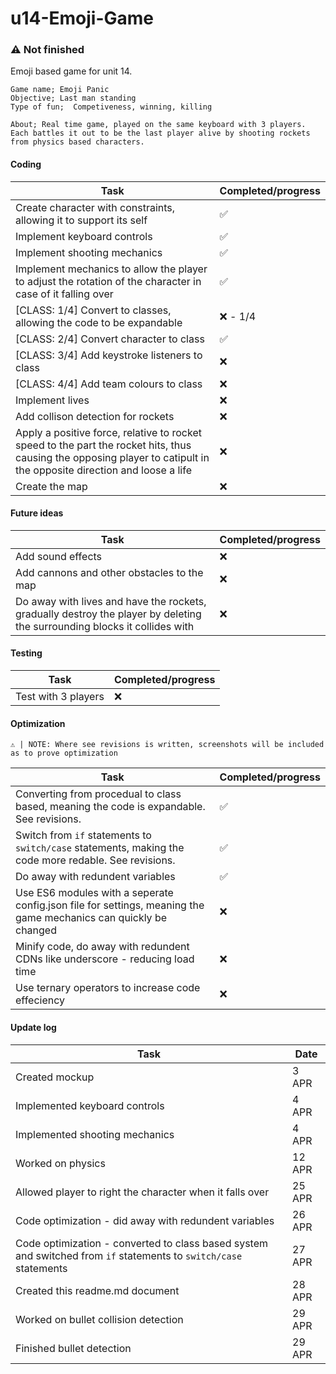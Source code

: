 # u14-Emoji-Game
### ⚠ Not finished

Emoji based game for unit 14. 

```
Game name; Emoji Panic
Objective; Last man standing
Type of fun;  Competiveness, winning, killing

About; Real time game, played on the same keyboard with 3 players. Each battles it out to be the last player alive by shooting rockets from physics based characters.
```

#### Coding
| Task | Completed/progress |
| ------------- | --------- |
| Create character with constraints, allowing it to support its self  | ✅ | 
| Implement keyboard controls | ✅ |
| Implement shooting mechanics | ✅ |
| Implement mechanics to allow the player to adjust the rotation of the character in case of it falling over | ✅ |
| [CLASS: 1/4] Convert to classes, allowing the code to be expandable | ❌ - 1/4 |
| [CLASS: 2/4] Convert character to class | ✅ |
| [CLASS: 3/4] Add keystroke listeners to class | ❌ |
| [CLASS: 4/4] Add team colours to class | ❌ |
| Implement lives | ❌ |
| Add collison detection for rockets | ❌ |
| Apply a positive force, relative to rocket speed to the part the rocket hits, thus causing the opposing player to catipult in the opposite direction and loose a life | ❌ |
| Create the map | ❌|


#### Future ideas
| Task | Completed/progress |
| ------------- | --------- |
| Add sound effects  | ❌ | 
| Add cannons and other obstacles to the map  | ❌ |
| Do away with lives and have the rockets, gradually destroy the player by deleting the surrounding blocks it collides with | ❌ |

#### Testing
| Task | Completed/progress |
| ------------- | --------- |
| Test with 3 players | ❌ | 

#### Optimization

`⚠ | NOTE: Where see revisions is written, screenshots will be included as to prove optimization`

| Task | Completed/progress |
| ------------- | --------- |
| Converting from procedual to class based, meaning the code is expandable. See revisions. | ✅ | 
| Switch from `if` statements to `switch/case` statements, making the code more redable. See revisions. | ✅ | 
| Do away with redundent variables | ✅ |
| Use ES6 modules with a seperate config.json file for settings, meaning the game mechanics can quickly be changed | ❌ | 
| Minify code, do away with redundent CDNs like underscore - reducing load time | ❌ | 
| Use ternary operators to increase code effeciency | ❌ |

#### Update log
| Task | Date |
| ---- | ------- |
| Created mockup | 3 APR |
| Implemented keyboard controls | 4 APR |
| Implemented shooting mechanics | 4 APR |
| Worked on physics | 12 APR |
| Allowed player to right the character when it falls over | 25 APR |
| Code optimization - did away with redundent variables | 26 APR |
| Code optimization - converted to class based system and switched from `if` statements to `switch/case` statements | 27 APR |
| Created this readme.md document | 28 APR |
| Worked on bullet collision detection | 29 APR |
| Finished bullet detection | 29 APR |


